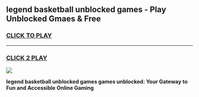 
## legend basketball unblocked games - Play Unblocked Gmaes & Free
<h3>
<a href="https://premium.freeplayer.one?title=legend_basketball_unblocked_games&ref=19F">CLICK TO PLAY</a></h3>
<hr>

<h3>
<a href="https://premium.freeplayer.one?title=legend_basketball_unblocked_games&ref=19F">CLICK 2 PLAY</a>
  
</h3>

<a href="https://premium.freeplayer.one?title=legend_basketball_unblocked_games&ref=19F/"><img src="https://clearcache.store/games.png"></a>


**legend basketball unblocked games games unblocked: Your Gateway to Fun and Accessible Online Gaming**
